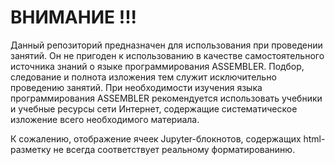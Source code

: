# ВНИМАНИЕ !!!

Данный репозиторий предназначен для использования при проведении занятий. Он не пригоден к использованию в качестве самостоятельного источника знаний о языке программирования ASSEMBLER. Подбор, следование и полнота изложения тем служит исключительно проведению занятий. При необходимости изучения языка программирования ASSEMBLER рекомендуется использовать учебники и учебные ресурсы сети Интернет, содержащие систематическое изложение всего необходимого материала.

К сожалению, отображение ячеек Jupyter-блокнотов, содержащих html-разметку не всегда соответствует реальному форматированиню.




